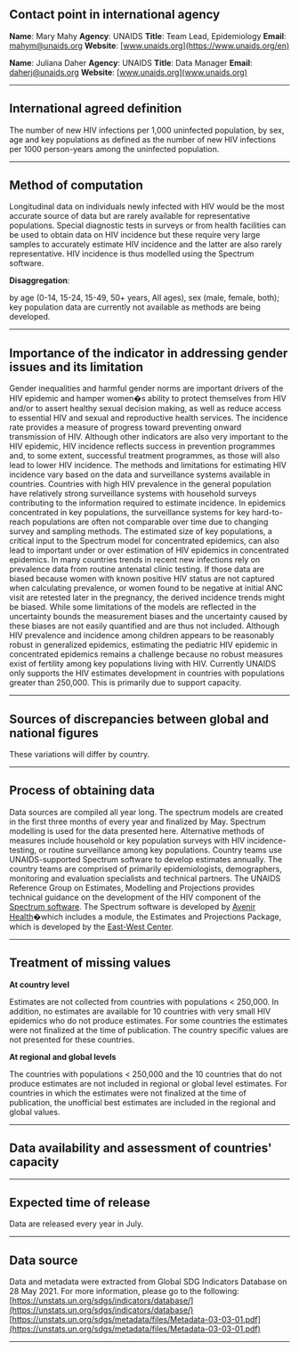 ## Contact point in international agency

**Name**: Mary Mahy
**Agency**: UNAIDS
**Title**: Team Lead, Epidemiology
**Email**: [mahym@unaids.org](mailto:mahym@unaids.org)
**Website**: [www.unaids.org](https://www.unaids.org/en)

**Name**: Juliana Daher
**Agency**: UNAIDS
**Title**: Data Manager
**Email**: [daherj@unaids.org](mailto:daherj@unaids.org)
**Website**: [www.unaids.org](www.unaids.org)

---

## International agreed definition

The number of new HIV infections per 1,000 uninfected population, by sex, age and key populations as defined as the number of new HIV infections per 1000 person-years among the uninfected population.

---

## Method of computation

Longitudinal data on individuals newly infected with HIV would be the most accurate source of data but are rarely available for representative populations. Special diagnostic tests in surveys or from health facilities can be used to obtain data on HIV incidence but these require very large samples to accurately estimate HIV incidence and the latter are also rarely representative. HIV incidence is thus modelled using the Spectrum software.

**Disaggregation**:

by age \(0-14, 15-24, 15-49, 50+ years, All ages\), sex \(male, female, both\); key population data are currently not available as methods are being developed.

---

## Importance of the indicator in addressing gender issues and its limitation

Gender inequalities and harmful gender norms are important drivers of the HIV epidemic and hamper women�s ability to protect themselves from HIV and/or to assert healthy sexual decision making, as well as reduce access to essential HIV and sexual and reproductive health services. The incidence rate provides a measure of progress toward preventing onward transmission of HIV. Although other indicators are also very important to the HIV epidemic, HIV incidence reflects success in prevention programmes and, to some extent, successful treatment programmes, as those will also lead to lower HIV incidence. The methods and limitations for estimating HIV incidence vary based on the data and surveillance systems available in countries. Countries with high HIV prevalence in the general population have relatively strong surveillance systems with household surveys contributing to the information required to estimate incidence. In epidemics concentrated in key populations, the surveillance systems for key hard-to-reach populations are often not comparable over time due to changing survey and sampling methods. The estimated size of key populations, a critical input to the Spectrum model for concentrated epidemics, can also lead to important under or over estimation of HIV epidemics in concentrated epidemics. In many countries trends in recent new infections rely on prevalence data from routine antenatal clinic testing. If those data are biased because women with known positive HIV status are not captured when calculating prevalence, or women found to be negative at initial ANC visit are retested later in the pregnancy, the derived incidence trends might be biased. While some limitations of the models are reflected in the uncertainty bounds the measurement biases and the uncertainty caused by these biases are not easily quantified and are thus not included. Although HIV prevalence and incidence among children appears to be reasonably robust in generalized epidemics, estimating the pediatric HIV epidemic in concentrated epidemics remains a challenge because no robust measures exist of fertility among key populations living with HIV. Currently UNAIDS only supports the HIV estimates development in countries with populations greater than 250,000. This is primarily due to support capacity.

---

## Sources of discrepancies between global and national figures

These variations will differ by country.

---

## Process of obtaining data

Data sources are compiled all year long. The spectrum models are created in the first three months of every year and finalized by May. Spectrum modelling is used for the data presented here. Alternative methods of measures include household or key population surveys with HIV incidence-testing, or routine surveillance among key populations. Country teams use UNAIDS-supported Spectrum software to develop estimates annually. The country teams are comprised of primarily epidemiologists, demographers, monitoring and evaluation specialists and technical partners. The UNAIDS Reference Group on Estimates, Modelling and Projections provides technical guidance on the development of the HIV component of the [Spectrum software](www.epidem.org). The Spectrum software is developed by [Avenir Health](www.avenirhealth.org)�which includes a module, the Estimates and Projections Package, which is developed by the [East-West Center](www.eastwestcenter.org).

---

## Treatment of missing values

**At country level**

Estimates are not collected from countries with populations < 250,000. In addition, no estimates are available for 10 countries with very small HIV epidemics who do not produce estimates. For some countries the estimates were not finalized at the time of publication. The country specific values are not presented for these countries.

**At regional and global levels**

The countries with populations < 250,000 and the 10 countries that do not produce estimates are not included in regional or global level estimates. For countries in which the estimates were not finalized at the time of publication, the unofficial best estimates are included in the regional and global values.

---

## Data availability and assessment of countries' capacity

---

## Expected time of release

Data are released every year in July.

---

## Data source

Data and metadata were extracted from Global SDG Indicators Database on 28 May 2021. For more information, please go to the following: [https://unstats.un.org/sdgs/indicators/database/](https://unstats.un.org/sdgs/indicators/database/) [https://unstats.un.org/sdgs/metadata/files/Metadata-03-03-01.pdf](https://unstats.un.org/sdgs/metadata/files/Metadata-03-03-01.pdf)

---
